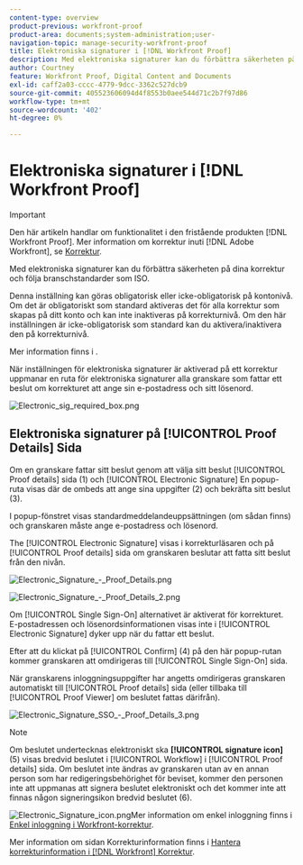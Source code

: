 ```yaml
---
content-type: overview
product-previous: workfront-proof
product-area: documents;system-administration;user-
navigation-topic: manage-security-workfront-proof
title: Elektroniska signaturer i [!DNL Workfront Proof]
description: Med elektroniska signaturer kan du förbättra säkerheten på dina korrektur och följa branschstandarder som ISO.
author: Courtney
feature: Workfront Proof, Digital Content and Documents
exl-id: caff2a03-cccc-4779-9dcc-3362c527dcb9
source-git-commit: 405523606094d4f8553b0aee544d71c2b7f97d86
workflow-type: tm+mt
source-wordcount: '402'
ht-degree: 0%

---
```


# Elektroniska signaturer i [!DNL Workfront Proof]

>[!IMPORTANT]
>
>Den här artikeln handlar om funktionalitet i den fristående produkten [!DNL Workfront Proof]. Mer information om korrektur inuti [!DNL Adobe Workfront], se [Korrektur](../../../review-and-approve-work/proofing/proofing.md).

Med elektroniska signaturer kan du förbättra säkerheten på dina korrektur och följa branschstandarder som ISO.

Denna inställning kan göras obligatorisk eller icke-obligatorisk på kontonivå. Om det är obligatoriskt som standard aktiveras det för alla korrektur som skapas på ditt konto och kan inte inaktiveras på korrekturnivå. Om den här inställningen är icke-obligatorisk som standard kan du aktivera/inaktivera den på korrekturnivå.

Mer information finns i .

När inställningen för elektroniska signaturer är aktiverad på ett korrektur uppmanar en ruta för elektroniska signaturer alla granskare som fattar ett beslut om korrekturet att ange sin e-postadress och sitt lösenord.

![Electronic_sig_required_box.png](assets/electronic-sig-required-box.png)

## Elektroniska signaturer på [!UICONTROL Proof Details] Sida

Om en granskare fattar sitt beslut genom att välja sitt beslut [!UICONTROL Proof details] sida (1) och [!UICONTROL Electronic Signature] En popup-ruta visas där de ombeds att ange sina uppgifter (2) och bekräfta sitt beslut (3).

I popup-fönstret visas standardmeddelandeuppsättningen (om sådan finns) och granskaren måste ange e-postadress och lösenord.

The [!UICONTROL Electronic Signature] visas i korrekturläsaren och på [!UICONTROL Proof details] sida om granskaren beslutar att fatta sitt beslut från den nivån.

![Electronic_Signature_-_Proof_Details.png](assets/electronic-signature---proof-details-350x146.png)

![Electronic_Signature_-_Proof_Details_2.png](assets/electronic-signature---proof-details-2-350x148.png)

Om [!UICONTROL Single Sign-On] alternativet är aktiverat för korrekturet. E-postadressen och lösenordsinformationen visas inte i [!UICONTROL Electronic Signature] dyker upp när du fattar ett beslut.

Efter att du klickat på [!UICONTROL Confirm] (4) på den här popup-rutan kommer granskaren att omdirigeras till [!UICONTROL Single Sign-On] sida.

När granskarens inloggningsuppgifter har angetts omdirigeras granskaren automatiskt till [!UICONTROL Proof details] sida (eller tillbaka till [!UICONTROL Proof Viewer] om beslutet fattas därifrån).

![Electronic_Signature_SSO_-_Proof_Details_3.png](assets/electronic-signature-sso---proof-details-3-350x146.png)

>[!NOTE]
>
> Om beslutet undertecknas elektroniskt ska **[!UICONTROL signature icon]** (5) visas bredvid beslutet i [!UICONTROL Workflow] i [!UICONTROL Proof details] sida. Om beslutet inte ändras av granskaren utan av en annan person som har redigeringsbehörighet för beviset, kommer den personen inte att uppmanas att signera beslutet elektroniskt och det kommer inte att finnas någon signeringsikon bredvid beslutet (6).

![Electronic_Signature_icon.png](assets/electronic-signature-icon-350x52.png)Mer information om enkel inloggning finns i [Enkel inloggning i Workfront-korrektur](../../../workfront-proof/wp-acct-admin/managing-security/single-sign-on-overview.md).

Mer information om sidan Korrekturinformation finns i [Hantera korrekturinformation i [!DNL Workfront] Korrektur](../../../workfront-proof/wp-work-proofsfiles/manage-your-work/manage-proof-details.md).
